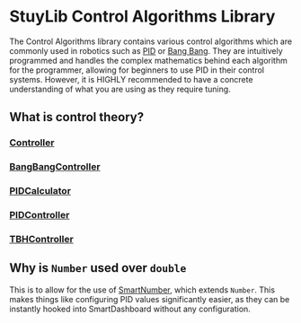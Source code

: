 # StuyLib Control Algorithms Library

The Control Algorithms library contains various control algorithms which are commonly used in robotics such as [PID](https://github.com/StuyPulse/StuyLib/blob/main/src/com/stuypulse/stuylib/control/PIDController.java) or [Bang Bang](https://github.com/StuyPulse/StuyLib/blob/main/src/com/stuypulse/stuylib/control/BangBangController.java). They are intuitively programmed and handles the complex mathematics behind each algorithm for the programmer, allowing for beginners to use PID in their control systems. However, it is HIGHLY recommended to have a concrete understanding of what you are using as they require tuning.

## What is control theory?



### [Controller](https://github.com/StuyPulse/StuyLib/blob/main/src/com/stuypulse/stuylib/control/Controller.java)

### [BangBangController](https://github.com/StuyPulse/StuyLib/blob/main/src/com/stuypulse/stuylib/control/BangBangController.java)

### [PIDCalculator](https://github.com/StuyPulse/StuyLib/blob/main/src/com/stuypulse/stuylib/control/PIDCalculator.java)

### [PIDController](https://github.com/StuyPulse/StuyLib/blob/main/src/com/stuypulse/stuylib/control/PIDController.java)

### [TBHController](https://github.com/StuyPulse/StuyLib/blob/main/src/com/stuypulse/stuylib/control/TBHController.java)

## Why is `Number` used over `double`

This is to allow for the use of [SmartNumber](https://github.com/StuyPulse/StuyLib/blob/main/src/com/stuypulse/stuylib/network/SmartNumber.java), which extends `Number`. This makes things like configuring PID values significantly easier, as they can be instantly hooked into SmartDashboard without any configuration.